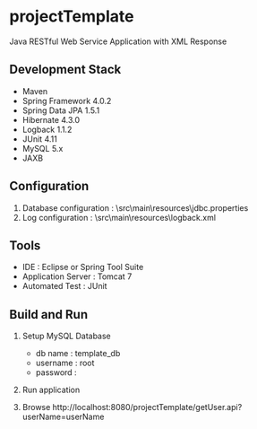 # projectTemplate #
Java RESTful Web Service Application with XML Response 

## Development Stack ##
* Maven
* Spring Framework 4.0.2
* Spring Data JPA 1.5.1
* Hibernate 4.3.0
* Logback 1.1.2
* JUnit 4.11
* MySQL 5.x
* JAXB

## Configuration ##
1. Database configuration : \src\main\resources\jdbc.properties
2. Log configuration : \src\main\resources\logback.xml

## Tools ##
* IDE : Eclipse or Spring Tool Suite
* Application Server : Tomcat 7
* Automated Test : JUnit

## Build and Run ##
1. Setup MySQL Database

    * db name :  template_db
    * username : root 
    * password : 

2. Run application
3. Browse http://localhost:8080/projectTemplate/getUser.api?userName=userName